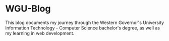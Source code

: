 # WGU-Blog

This blog documents my journey through the Western Governor's University
Information Technology - Computer Science bachelor's degree, as well as my
learning in web development.